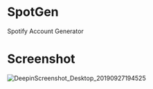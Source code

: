 # SpotGen
Spotify Account Generator
# Screenshot
![DeepinScreenshot_Desktop_20190927194525](https://user-images.githubusercontent.com/32659320/65770247-e44e7300-e15f-11e9-9c7d-3ef4c4e8deec.png)
